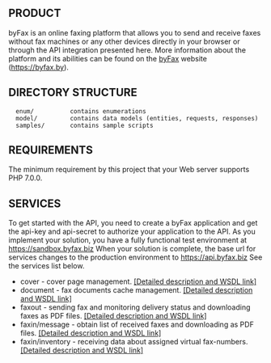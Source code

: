 PRODUCT
-------------------

byFax is an online faxing platform that allows you to send and receive faxes without fax machines or any other devices directly in your browser or through the API integration presented here.
More information about the platform and its abilities can be found on the <a href="https://byfax.by">byFax</a> website (https://byfax.by).

DIRECTORY STRUCTURE
-------------------

      enum/          contains enumerations
      model/         contains data models (entities, requests, responses)
      samples/       contains sample scripts


REQUIREMENTS
------------

The minimum requirement by this project that your Web server supports PHP 7.0.0.


SERVICES
------------

To get started with the API, you need to create a byFax application and get the api-key and api-secret to authorize your application to the API.
As you implement your solution, you have a fully functional test environment at https://sandbox.byfax.biz
When your solution is complete, the base url for services changes to the production environment to https://api.byfax.biz
See the services list below.

- cover - cover page management. <a href="https://api.byfax.biz/soap/1.1/cover" targe='__blank'>[Detailed description and WSDL link]</a>
- document - fax documents cache management. <a href="https://api.byfax.biz/soap/1.1/document" targe='__blank'>[Detailed description and WSDL link]</a>
- faxout - sending fax and monitoring delivery status and downloading faxes as PDF files. <a href="https://api.byfax.biz/faxout" targe='__blank'>[Detailed description and WSDL link]</a>
- faxin/message - obtain list of received faxes and downloading as PDF files. <a href="https://api.byfax.biz/soap/1.1/faxin/message" targe='__blank'>[Detailed description and WSDL link]</a>
- faxin/inventory - receiving data about assigned virtual fax-numbers. <a href="https://api.byfax.biz/soap/1.1/faxin/inventory" targe='__blank'>[Detailed description and WSDL link]</a>
